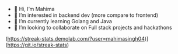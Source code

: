 - 👋 Hi, I’m Mahima 
- 👀 I’m interested in backend dev (more compare to frontend)
- 🌱 I’m currently learning Golang and Java
- 💞️ I’m looking to collaborate on Full stack projects and hackathons

  
(https://streak-stats.demolab.com/?user=mahimasingh04)](https://git.io/streak-stats)
<!---
mahimasingh04/mahimasingh04 is a ✨ special ✨ repository because its `README.md` (this file) appears on your GitHub profile.
You can click the Preview link to take a look at your changes.
--->
